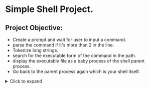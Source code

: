 # Simple Shell Project.
## Project Objective:
- Create a prompt and wait for user to input a command.
- parse the command if it's more than 2 in the line.
- Tokenize long strings.
- search for the executable form of the command in the path.
- display the executable file as a baby process of the shell parent process.
- Go back to the parent process again which is your shell itself.

<details>
<summary>Click to expand</summary>

🧑‍🤝‍🧑 <a href="https://github.com/Moniaar/">Moniaar</a> and Solomon
</details>
